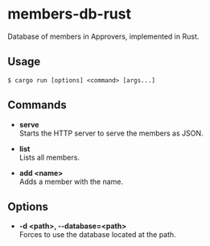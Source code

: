 # members-db-rust
Database of members in Approvers, implemented in Rust.

## Usage
```console
$ cargo run [options] <command> [args...]
```

## Commands
- **serve**  
  Starts the HTTP server to serve the members as JSON.

- **list**  
  Lists all members.

- **add \<name\>**  
  Adds a member with the name.

## Options
 - **-d \<path\>, --database=\<path\>**  
   Forces to use the database located at the path.
